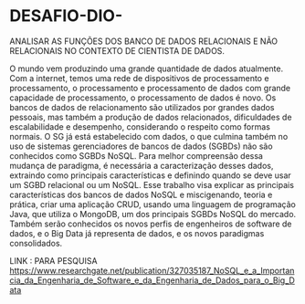 # DESAFIO-DIO-
ANALISAR AS FUNÇÕES DOS BANCO DE DADOS RELACIONAIS E NÃO RELACIONAIS NO CONTEXTO DE CIENTISTA DE DADOS.

O mundo vem produzindo uma grande quantidade de dados atualmente. Com a internet, temos uma rede de dispositivos de processamento e processamento, o processamento e processamento de dados com grande capacidade de processamento, o processamento de dados é novo. Os bancos de dados de relacionamento são utilizados por grandes dados pessoais, mas também a produção de dados relacionados, dificuldades de escalabilidade e desempenho, considerando o respeito como formas normais. O SG já está estabelecido com dados, o que culmina também no uso de sistemas gerenciadores de bancos de dados (SGBDs) não são conhecidos como SGBDs NoSQL. Para melhor compreensão dessa mudança de paradigma, é necessária a caracterização desses dados, extraindo como principais características e definindo quando se deve usar um SGBD relacional ou um NoSQL. Esse trabalho visa explicar as principais características dos bancos de dados NoSQL e miscigenando, teoria e prática, criar uma aplicação CRUD, usando uma linguagem de programação Java, que utiliza o MongoDB, um dos principais SGBDs NoSQL do mercado. Também serão conhecidos os novos perfis de engenheiros de software de dados, e o Big Data já representa de dados, e os novos paradigmas consolidados.

LINK : PARA  PESQUISA https://www.researchgate.net/publication/327035187_NoSQL_e_a_Importancia_da_Engenharia_de_Software_e_da_Engenharia_de_Dados_para_o_Big_Data
